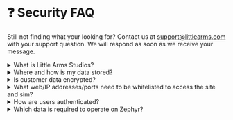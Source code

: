 # ❓ Security FAQ

Still not finding what your looking for? Contact us at [support@littlearms.com](mailto:support@littlearms.com) with your support question.  We will respond as soon as we receive your message.

<details>

<summary>What is Little Arms Studios?</summary>

Little Arms Studios is a tech startup incorporated in the USA 🇺🇸

&#x20;as `Little Arms Studios Inc.`

</details>

<details>

<summary>Where and how is my data stored?</summary>

All user data and content is stored in the USA 🇺🇸 on [Amazon Web Services (AWS)](https://aws.amazon.com), which is backed by the same infrastructure and security that Amazon uses for its own services.

Customer data is stored in USA data centers.  The website [https://zephyr-sim.com](https://zephyr-sim.com) and its assets may be cached in other geographic locations by AWS's CDN service CloudFront.

Access to private content through [https://zephyr-sim.com](https://zephyr-sim.com) is always validated through our API using a permission system.

Amazon's AWS follows and leads most of the industries best practices and is [compliant with major security standards](https://aws.amazon.com/compliance/resources/).

</details>

<details>

<summary>Is customer data encrypted?</summary>

Yes all customer data is encrypted at rest and in-transit.

* In transit we use HTTPS TLS 1.2 to encrypt all traffic served to end users.
* At rest on Amazon Web Services (AWS) we use AES-256

</details>

<details>

<summary>What web/IP addresses/ports need to be whitelisted to access the site and sim?</summary>

* littlearms.com
* \*.littlearms.com
* zephyr-sim.com
* \*.zephyr-sim.com
* https://littlearms.us.auth0.com
* port 443

</details>

<details>

<summary>How are users authenticated?</summary>

By default, all customer data can only be accessed by themselves or Little Arms Studios Administrators.  If a customer accepts an invitation to join an Organization as a Student, then their data can be access by the Instructors or Administrators of that Organization.

Customers may also choose to make some of their data public on their personal profile to showcase their flight time, achievements and obtained certifications.

</details>

<details>

<summary>Which data is required to operate on Zephyr?</summary>

The only required piece of information to sign up and start using Zephyr is an **email address.**

When purchasing a Certification test such as the BPERP, personal information such as first name, last name and email address is required and provided to the [Airborne Public Safety Association](https://publicsafetyaviation.org/apsa-basic-proficiency-evaluation-for-remote-pilots-bperp-certificate-application), which review and approve the BPERP certification.

</details>
